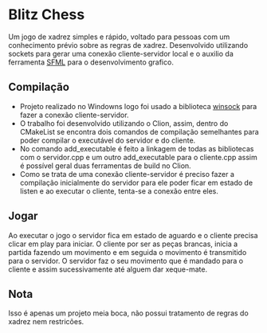 # Blitz Chess
Um jogo de xadrez simples e rápido, voltado para pessoas com um conhecimento prévio sobre as regras de xadrez. Desenvolvido utilizando sockets para gerar uma conexão cliente-servidor local e o auxilio da ferramenta [SFML](https://www.sfml-dev.org/) para o desenvolvimento grafico. 
## Compilação
- Projeto realizado no Windowns logo foi usado a biblioteca [winsock](https://docs.microsoft.com/pt-br/windows/win32/winsock/getting-started-with-winsock) para fazer a conexão cliente-servidor.
- O trabalho foi desenvolvido utilizando o Clion, assim, dentro do CMakeList se encontra dois comandos de compilação semelhantes para poder compilar o executável do servidor e do cliente.
- No comando add_executable é feito a linkagem de todas as bibliotecas com o servidor.cpp e um outro add_executable para o cliente.cpp assim é possível geral duas ferramentas de build no Clion. 
- Como se trata de uma conexão cliente-servidor é preciso fazer a compilação inicialmente do servidor para ele poder ficar em estado de listen e ao executar o cliente, tenta-se a conexão entre eles.
## Jogar
Ao executar o jogo o servidor fica em estado de aguardo e o cliente precisa clicar em play para iniciar. 
O cliente por ser as peças brancas, inicia a partida fazendo um movimento e em seguida o movimento é transmitido para o servidor. O servidor faz o seu movimento que é mandado para o cliente e assim sucessivamente até alguem dar xeque-mate.
## Nota
Isso é apenas um projeto meia boca, não possui tratamento de regras do xadrez nem restricões.
